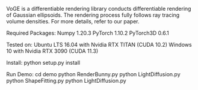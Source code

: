 
VoGE is a differentiable rendering library conducts differentiable rendering of Gaussian ellipsoids. The rendering process fully follows ray tracing volume densities. For more details, refer to our paper.















Required Packages:
Numpy 1.20.3
PyTorch 1.10.2
PyTorch3D 0.6.1

Tested on:
Ubuntu LTS 16.04 with Nvidia RTX TITAN (CUDA 10.2)
Windows 10 with Nvidia RTX 3090 (CUDA 11.3)

Install:
python setup.py install

Run Demo:
cd demo
python RenderBunny.py
python LightDiffusion.py
python ShapeFitting.py
python LightDiffusion.py
